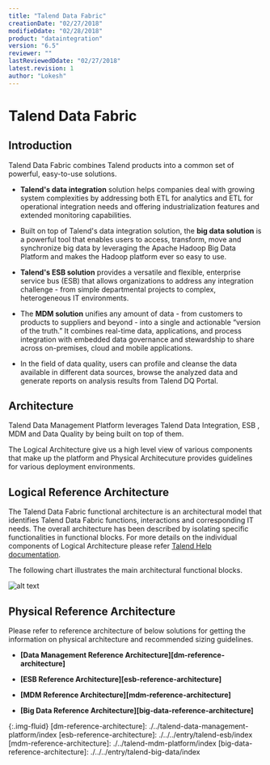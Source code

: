 ```yaml
---
title: "Talend Data Fabric"
creationDate: "02/27/2018"
modifieDdate: "02/28/2018"
product: "dataintegration"
version: "6.5"
reviewer: ""
lastReviewedDdate: "02/27/2018"
latest.revision: 1
author: "Lokesh"
---
```

# Talend Data Fabric

## Introduction

Talend Data Fabric combines Talend products into a common set of powerful, easy-to-use solutions.

- **Talend's data integration** solution helps companies deal with growing system complexities by addressing both ETL for analytics and ETL for operational integration needs and offering industrialization features and extended monitoring capabilities.

- Built on top of Talend's data integration solution, the **big data solution** is a powerful tool that enables users to access, transform, move and synchronize big data by leveraging the Apache Hadoop Big Data Platform and makes the Hadoop platform ever so easy to use.

- **Talend's ESB solution** provides a versatile and flexible, enterprise service bus (ESB) that allows organizations to address any integration challenge - from simple departmental projects to complex, heterogeneous IT environments.

- The **MDM solution** unifies any amount of data - from customers to products to suppliers and beyond - into a single and actionable “version of the truth.” It combines real-time data, applications, and process integration with embedded data governance and stewardship to share across on-premises, cloud and mobile applications.

- In the field of data quality, users can profile and cleanse the data available in different data sources, browse the analyzed data and generate reports on analysis results from Talend DQ Portal.

## Architecture

Talend Data Management Platform leverages Talend Data Integration, ESB , MDM and Data Quality by being built on top of them.

The Logical Architecture give us a high level view of various components that make up the platform and Physical Architecuture provides guidelines for various deployment environments.

## Logical Reference Architecture

The Talend Data Fabric functional architecture is an architectural model that identifies Talend Data Fabric functions, interactions and corresponding IT needs. The overall architecture has been described by isolating specific functionalities in functional blocks. For more details on the individual components of Logical Architecture please refer <a href="https://help.talend.com/reader/vPYNzJ1QCNccU2s5Plclvg/DD5emaQPA5U69Rf9r3CakQ" target="_blank">Talend Help documentation</a>.

The following chart illustrates the main architectural functional blocks.

![alt text][Logical Architecture]

## Physical Reference Architecture

Please refer to reference architecture of below solutions for getting the information on physical architecture and recommended sizing guidelines.

- **[Data Management Reference Architecture][dm-reference-architecture]**

- **[ESB Reference Architecture][esb-reference-architecture]**

- **[MDM Reference Architecture][mdm-reference-architecture]**

- **[Big Data Reference Architecture][big-data-reference-architecture]**


<!-- links -->
[Logical Architecture]: https://help.talend.com/api/fluidtopicsclient/resources/hEOU4xrJcEw4IwgEhoS2rA/content "Talend Data Fabric"
{:.img-fluid}
[dm-reference-architecture]: ./../talend-data-management-platform/index
[esb-reference-architecture]: ./../../entry/talend-esb/index
[mdm-reference-architecture]: ./../talend-mdm-platform/index
[big-data-reference-architecture]: ./../../entry/talend-big-data/index
